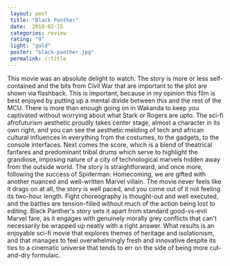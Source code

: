 ```yaml
---
 layout: post
 title: "Black Panther"
 date:  2018-02-15
 categories: review 
 rating: "9"
 light: "gold"
 poster: "black-panther.jpg"
 permalink: /:title
---
```


This movie was an absolute delight to watch. The story is more or less self-contained and the bits from Civil War that are important to the plot are shown via flashback. This is important, because in my opinion this film is best enjoyed by putting up a mental divide between this and the rest of the MCU. There is more than enough going on in Wakanda to keep you captivated without worrying about what Stark or Rogers are upto. The sci-fi afrofuturism aesthetic proudly takes center stage, almost a character in its own right, and you can see the aesthetic melding of tech and african cultural influences in everything from the costumes, to the gadgets, to the console interfaces. Next comes the score, which is a blend of theatrical fanfares and predominant tribal drums which serve to highlight the grandiose, imposing nature of a city of technological marvels hidden away from the outside world. The story is straightforward, and once more, following the success of Spiderman: Homecoming, we are gifted with another nuanced and well-written Marvel villain. The movie never feels like it drags on at all, the story is well paced, and you come out of it not feeling its two-hour length. Fight choreography is thought-out and well executed, and the battles are tension-filled without much of the action being lost to editing. Black Panther's story sets it apart from standard good-vs-evil Marvel fare, as it engages with genuinely morally grey conflicts that can't necessarily be wrapped up neatly with a right answer. What results is an enjoyable sci-fi movie that explores themes of heritage and isolationism, and that manages to feel overwhelmingly fresh and innovative despite its ties to a cinematic universe that tends to err on the side of being more cut-and-dry formulaic. 